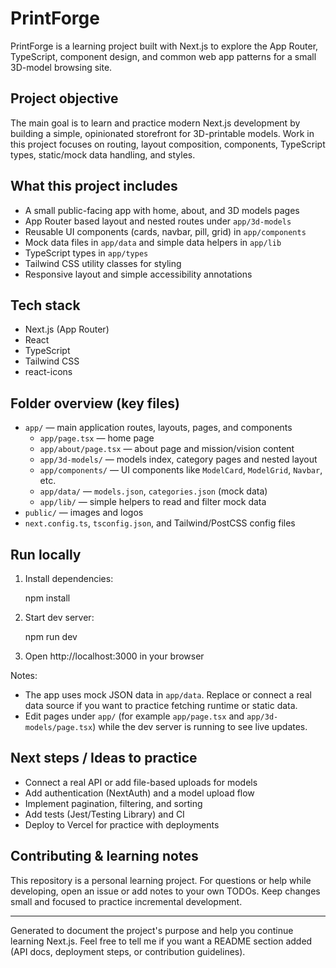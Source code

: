 # PrintForge

PrintForge is a learning project built with Next.js to explore the App Router, TypeScript, component design, and common web app patterns for a small 3D-model browsing site.

## Project objective

The main goal is to learn and practice modern Next.js development by building a simple, opinionated storefront for 3D-printable models. Work in this project focuses on routing, layout composition, components, TypeScript types, static/mock data handling, and styles.

## What this project includes

- A small public-facing app with home, about, and 3D models pages
- App Router based layout and nested routes under `app/3d-models`
- Reusable UI components (cards, navbar, pill, grid) in `app/components`
- Mock data files in `app/data` and simple data helpers in `app/lib`
- TypeScript types in `app/types`
- Tailwind CSS utility classes for styling
- Responsive layout and simple accessibility annotations

## Tech stack

- Next.js (App Router)
- React
- TypeScript
- Tailwind CSS
- react-icons

## Folder overview (key files)

- `app/` — main application routes, layouts, pages, and components
  - `app/page.tsx` — home page
  - `app/about/page.tsx` — about page and mission/vision content
  - `app/3d-models/` — models index, category pages and nested layout
  - `app/components/` — UI components like `ModelCard`, `ModelGrid`, `Navbar`, etc.
  - `app/data/` — `models.json`, `categories.json` (mock data)
  - `app/lib/` — simple helpers to read and filter mock data
- `public/` — images and logos
- `next.config.ts`, `tsconfig.json`, and Tailwind/PostCSS config files

## Run locally

1. Install dependencies:

   npm install

2. Start dev server:

   npm run dev

3. Open http://localhost:3000 in your browser

Notes:
- The app uses mock JSON data in `app/data`. Replace or connect a real data source if you want to practice fetching runtime or static data.
- Edit pages under `app/` (for example `app/page.tsx` and `app/3d-models/page.tsx`) while the dev server is running to see live updates.

## Next steps / Ideas to practice

- Connect a real API or add file-based uploads for models
- Add authentication (NextAuth) and a model upload flow
- Implement pagination, filtering, and sorting
- Add tests (Jest/Testing Library) and CI
- Deploy to Vercel for practice with deployments

## Contributing & learning notes

This repository is a personal learning project. For questions or help while developing, open an issue or add notes to your own TODOs. Keep changes small and focused to practice incremental development.

---

Generated to document the project's purpose and help you continue learning Next.js. Feel free to tell me if you want a README section added (API docs, deployment steps, or contribution guidelines).
